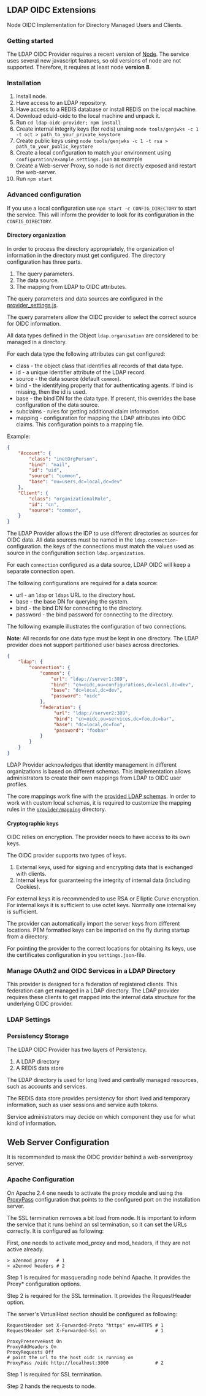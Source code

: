## LDAP OIDC Extensions

Node OIDC Implementation for Directory Managed Users and Clients.

### Getting started

The LDAP OIDC Provider requires a recent version of [Node](http://nodejs.org).
The service uses several new javascript features, so old versions of node are
not supported. Therefore, it requires at least node **version 8**.

### Installation

1.  Install node.
1.  Have access to an LDAP repository.
2.  Have access to a REDIS database or install REDIS on the local machine.
3.  Download eduid-oidc to the local machine and unpack it.
4.  Run ```cd ldap-oidc-provider; npm install```
5.  Create internal integrity keys (for redis) unsing ```node tools/genjwks -c 1 -t oct > path_to_your_private_keystore```
6.  Create public keys using ```node tools/genjwks -c 1 -t rsa > path_to_your_public_keystore```
7.  Create a local configuration to match your environment using ```configuration/example.settings.json``` as example
8.  Create a Web-server Proxy, so node is not directly exposed and restart the
    web-server.
9.  Run ```npm start```

### Advanced configuration

If you use a local configuration use ```npm start -c CONFIG_DIRECTORY``` to start
the service. This will inform the provider to look for its configuration in the ```CONFIG_DIRECTORY```.

#### Directory organization

In order to process the directory appropriately, the organization of information
in the directory must get configured. The directory configuration has three
parts.

1.  The query parameters.
2.  The data source.
3.  The mapping from LDAP to OIDC attributes.

The query parameters and data sources are configured in the
[provider_settings.js](provider/provider_settings.js).

The query parameters allow the OIDC provider to select the correct source for
OIDC information.

All data types defined in the Object ```ldap.organisation``` are considered
to be managed in a directory.

For each data type the following attributes can get configured:

*   class - the object class that identifies all records of that data type.
*   id - a unique identifier attribute of the LDAP record.
*   source - the data source (default ```common```).
*   bind - the identifying property that for authenticating agents. If bind is missing, then the id is used.
*   base - the bind DN for the data type. If present, this overrides the base configuration of the data source.
* subclaims - rules for getting additional claim information
* mapping - configuration for mapping the LDAP attributes into OIDC claims. This configuration points to a mapping file.

Example:
```json
{
    "Account": {
        "class": "inetOrgPerson",
        "bind": "mail",
        "id": "uid",
        "source": "common",
        "base": "ou=users,dc=local,dc=dev"
    },
    "Client": {
        "class": "organizationalRole",
        "id": "cn",
        "source": "common",
    }
}
```

The LDAP Provider allows the IDP to use different directories as sources for
OIDC data. All data sources must be named in the ```ldap.connection```-configuration.
the keys of the connections must match the values used as source in the
configuration section ```ldap.organization```.

For each ```connection``` configured as a data source, LDAP OIDC will keep
a separate connection open.

The following configurations are required for a data source:

*   url - an ```ldap``` or ```ldaps``` URL to the directory host.
*   base - the base DN for querying the system.
*   bind - the bind DN for connecting to the directory.
*   password - the bind password for connecting to the directory.

The following example illustrates the configuration of two connections.

**Note**: All records for one data type must be kept in one directory. The LDAP
provider does not support partitioned user bases across directories.

```json
{
    "ldap": {
        "connection": {
            "common": {
                "url": "ldap://server1:389",
                "bind": "cn=oidc,ou=configurations,dc=local,dc=dev",
                "base": "dc=local,dc=dev",
                "password": "oidc"
            },
            "federation": {
                 "url": "ldap://server2:389",
                 "bind": "cn=oidc,ou=services,dc=foo,dc=bar",
                 "base": "dc=local,dc=foo",
                 "password": "foobar"
            }
        }
    }
}
```

LDAP Provider acknowledges that identity management in different organizations
is based on different schemas. This implementation allows administrators to
create their own mappings from LDAP to OIDC user profiles.

The core mappings work fine with the [provided LDAP schemas](schemas). In order
to work with custom local schemas, it is required to customize the mapping rules
in the [```provider/mapping```](provider/mapping) directory.

#### Cryptographic keys

OIDC relies on encryption. The provider needs to have access to its own keys.

The OIDC provider supports two types of keys.

1.  External keys, used for signing and encrypting data that is exchanged with
    clients.
2.  Internal keys for guaranteeing the integrity of internal data (including
    Cookies).

For external keys it is recommended to use RSA or Elliptic Curve encryption.
For internal keys it is sufficient to use octet keys. Normally one internal key
is sufficient.

The provider can automatically import the server keys from different
locations. PEM formatted keys can be imported on the fly during startup from a
directory.

For pointing the provider to the correct locations for obtaining its keys, use
the certificates configuration in you ```settings.json```-file.

### Manage OAuth2 and OIDC Services in a LDAP Directory

This provider is designed for a federation of registered clients. This
federation can get managed in a LDAP directory. The LDAP provider requires
these clients to get mapped into the internal data structure for the underlying
OIDC provider.   

### LDAP Settings

### Persistency Storage

The LDAP OIDC Provider has two layers of Persistency.

1.  A LDAP directory
2.  A REDIS data store

The LDAP directory is used for long lived and centrally managed resources,
such as accounts and services.

The REDIS data store provides persistency for short lived and temporary
information, such as user sessions and service auth tokens.

Service administrators may decide on which component they use for what kind of
information.

## Web Server Configuration

It is recommended to mask the OIDC provider behind a web-server/proxy server.

### Apache Configuration

On Apache 2.4 one needs to activate the proxy module and using the
[ProxyPass](https://httpd.apache.org/docs/2.4/mod/mod_proxy.html#proxypass)
configuration that points to the configured port on the installation server.

The SSL termination removes a bit load from node. It is important to inform
the service that it runs behind an ssl termination, so it can set the URLs
correctly. It is configured as following:

First, one needs to activate mod_proxy and mod_headers, if they are not
active already.

```
> a2enmod proxy   # 1
> a2enmod headers # 2
```

Step 1 is required for masquerading node behind Apache. It provides the
Proxy* configuration options.

Step 2 is required for the SSL termination. It provides the RequestHeader
option.

The server's VirtualHost section should be configured as following:

```
RequestHeader set X-Forwarded-Proto "https" env=HTTPS # 1
RequestHeader set X-Forwarded-Ssl on                  # 1

ProxyPreserveHost On
ProxyAddHeaders On
ProxyRequests Off
# point the url to the host oidc is running on
ProxyPass /oidc http://localhost:3000                 # 2
```

Step 1 is required for SSL termination.

Step 2 hands the requests to node.
